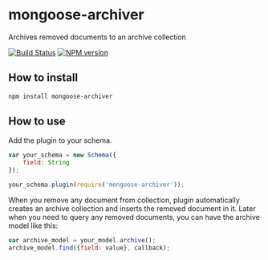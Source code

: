 mongoose-archiver
=================

Archives removed documents to an archive collection

[![Build Status](https://travis-ci.org/mstdokumaci/mongoose-archiver.svg?branch=master)](https://travis-ci.org/mstdokumaci/mongoose-archiver)
[![NPM version](https://badge.fury.io/js/mongoose-archiver.svg)](http://badge.fury.io/js/mongoose-archiver)

## How to install
```sh
npm install mongoose-archiver
```

## How to use
Add the plugin to your schema.
```js
var your_schema = new Schema({
	field: String
});

your_schema.plugin(require('mongoose-archiver'));
```

When you remove any document from collection, plugin automatically creates an archive collection and inserts the removed document in it. Later when you need to query any removed documents, you can have the archive model like this:

```js
var archive_model = your_model.archive();
archive_model.find({field: value}, callback);
```
